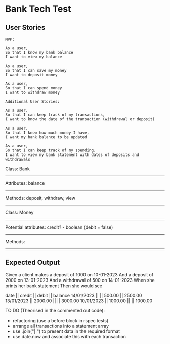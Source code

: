 # Bank Tech Test

## User Stories 


```
MVP:

As a user, 
So that I know my bank balance
I want to view my balance

As a user,
So that I can save my money
I want to deposit money

As a user,
So that I can spend money
I want to withdraw money
```
```
Additional User Stories:

As a user,
So that I can keep track of my transactions,
I want to know the date of the transaction (withdrawal or deposit)

As a user,
So that I know how much money I have,
I want my bank balance to be updated

As a user, 
So that I can keep track of my spending,
I want to view my bank statement with dates of deposits and withdrawals
```
Class: Bank      

---
Attributes: balance

---
Methods: deposit, withdraw, view

---

Class: Money      

---
Potential attributes: credit? - boolean (debit = false)

---
Methods:

---


## Expected Output 

Given a client makes a deposit of 1000 on 10-01-2023
And a deposit of 2000 on 13-01-2023
And a withdrawal of 500 on 14-01-2023
When she prints her bank statement
Then she would see

date || credit || debit || balance
14/01/2023 || || 500.00 || 2500.00
13/01/2023 || 2000.00 || || 3000.00
10/01/2023 || 1000.00 || || 1000.00

TO DO (Theorised in the commented out code):

- refactoring (use a before block in rspec tests)
- arrange all transactions into a statement array
- use .join("||") to present data in the required format
- use date.now and associate this with each transaction
